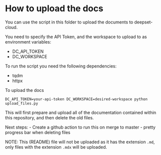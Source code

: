 # How to upload the docs

You can use the script in this folder to upload the documents to deepset-cloud.

You need to specify the API Token, and the workspace to upload to as environment variables: 
  - DC_API_TOKEN
  - DC_WORKSPACE

To run the script you need the following dependencies:
  - tqdm
  - httpx

  To upload the docs

  ```
  DC_API_TOKEN=your-api-token DC_WORKSPACE=desired-workspace python upload_files.py
  ```

  This will first prepare and upload all of the documentation contained within this repository, and then delete the old files.

  Next steps: 
    - Create a github action to run this on merge to master
    - pretty progress bar when deleting files

NOTE: This (README) file will not be uploaded as it has the extension `.md`, only files with the extension `.mdx` will be uploaded.